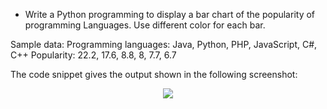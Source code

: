 * Write a Python programming to display a bar chart of the popularity of programming Languages. Use different color for each bar.

Sample data:
Programming languages: Java, Python, PHP, JavaScript, C#, C++
Popularity: 22.2, 17.6, 8.8, 8, 7.7, 6.7

The code snippet gives the output shown in the following screenshot:

<center><img src="plotHW18.png"/></center>